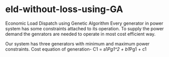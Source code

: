 # eld-without-loss-using-GA
Economic Load Dispatch using Genetic Algorithm
Every generator in power system has some constraints attached to its operation. To supply the power demand the genrators are needed to operate in most cost efficient way.

Our system has three generators with minimum and maximum power constraints.
Cost equation of generation-
C1 = a1*Pg1^2 + b1*Pg1 + c1
